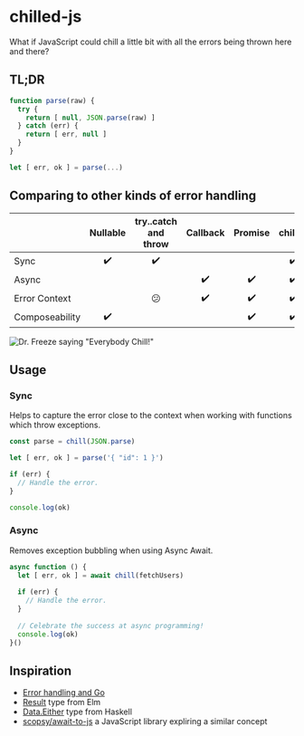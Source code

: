 # chilled-js

What if JavaScript could chill a little bit with all the errors being thrown here and there?

## TL;DR

```js
function parse(raw) {
  try {
    return [ null, JSON.parse(raw) ]
  } catch (err) {
    return [ err, null ]
  }
}

let [ err, ok ] = parse(...)
```

## Comparing to other kinds of error handling

| | Nullable | try..catch and throw | Callback | Promise | chilled
| :--- | :---: | :---: | :---: | :---: | :---: |
| Sync  | :heavy_check_mark: | :heavy_check_mark: | | | :heavy_check_mark: |
| Async |  | | :heavy_check_mark: | :heavy_check_mark: | :heavy_check_mark: |
| Error Context | | :confused: | :heavy_check_mark: | :heavy_check_mark: | :heavy_check_mark: |
| Composeability | :heavy_check_mark: | | | :heavy_check_mark: | :heavy_check_mark: |

<img src="https://media.giphy.com/media/SGY6C4he2z8T6/giphy.gif" alt='Dr. Freeze saying "Everybody Chill!"'>

## Usage

### Sync

Helps to capture the error close to the context when working with functions which throw exceptions.

```js
const parse = chill(JSON.parse)

let [ err, ok ] = parse('{ "id": 1 }')

if (err) {
  // Handle the error.
}

console.log(ok)
```

### Async

Removes exception bubbling when using Async Await.

```js
async function () {
  let [ err, ok ] = await chill(fetchUsers)
  
  if (err) {
    // Handle the error.
  }
  
  // Celebrate the success at async programming!
  console.log(ok)
}()
```

## Inspiration

- [Error handling and Go](https://blog.golang.org/error-handling-and-go)
- [Result](https://package.elm-lang.org/packages/elm/core/latest/Result) type from Elm
- [Data.Either](http://hackage.haskell.org/package/base-4.12.0.0/docs/Data-Either.html) type from Haskell
- [scopsy/await-to-js](https://github.com/scopsy/await-to-js) a JavaScript library expliring a similar concept
